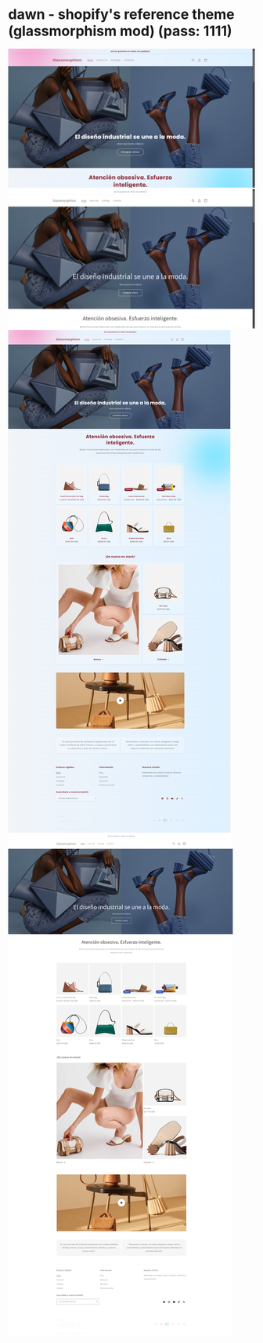 # dawn - shopify's reference theme (glassmorphism mod) (pass: 1111)

![](https://github.com/JDavidex/dawn-mod/blob/main/(1).png)
![](https://github.com/JDavidex/dawn-mod/blob/main/(2).png)
![](https://github.com/JDavidex/dawn-mod/blob/main/(3).png)
![](https://github.com/JDavidex/dawn-mod/blob/main/(4).png)
